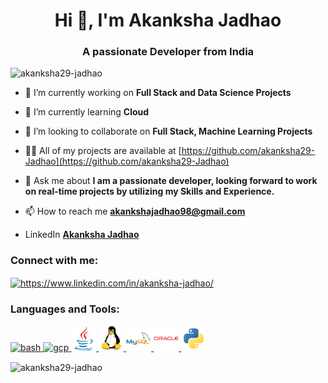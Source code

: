 <h1 align="center">Hi 👋, I'm Akanksha Jadhao</h1>
<h3 align="center">A passionate Developer from India</h3>

<p align="left"> <img src="https://komarev.com/ghpvc/?username=akanksha29-jadhao&label=Profile%20views&color=0e75b6&style=flat" alt="akanksha29-jadhao" /> </p>

- 🔭 I’m currently working on **Full Stack and Data Science Projects**

- 🌱 I’m currently learning **Cloud**

- 👯 I’m looking to collaborate on **Full Stack, Machine Learning Projects**

- 👨‍💻 All of my projects are available at [https://github.com/akanksha29-Jadhao](https://github.com/akanksha29-Jadhao)

- 💬 Ask me about **I am a passionate developer, looking forward to work on real-time projects by utilizing my Skills and Experience.**

- 📫 How to reach me **akankshajadhao98@gmail.com**
- LinkedIn **[Akanksha Jadhao](https://www.linkedin.com/in/akanksha-jadhao/)**

<h3 align="left">Connect with me:</h3>
<p align="left">
<a href="https://linkedin.com/in/https://www.linkedin.com/in/akanksha-jadhao/" target="blank"><img align="center" src="https://raw.githubusercontent.com/rahuldkjain/github-profile-readme-generator/master/src/images/icons/Social/linked-in-alt.svg" alt="https://www.linkedin.com/in/akanksha-jadhao/" height="30" width="40" /></a>
</p>

<h3 align="left">Languages and Tools:</h3>
<p align="left"> <a href="https://www.gnu.org/software/bash/" target="_blank" rel="noreferrer"> <img src="https://www.vectorlogo.zone/logos/gnu_bash/gnu_bash-icon.svg" alt="bash" width="40" height="40"/> </a> <a href="https://cloud.google.com" target="_blank" rel="noreferrer"> <img src="https://www.vectorlogo.zone/logos/google_cloud/google_cloud-icon.svg" alt="gcp" width="40" height="40"/> </a> <a href="https://www.java.com" target="_blank" rel="noreferrer"> <img src="https://raw.githubusercontent.com/devicons/devicon/master/icons/java/java-original.svg" alt="java" width="40" height="40"/> </a> <a href="https://www.linux.org/" target="_blank" rel="noreferrer"> <img src="https://raw.githubusercontent.com/devicons/devicon/master/icons/linux/linux-original.svg" alt="linux" width="40" height="40"/> </a> <a href="https://www.mysql.com/" target="_blank" rel="noreferrer"> <img src="https://raw.githubusercontent.com/devicons/devicon/master/icons/mysql/mysql-original-wordmark.svg" alt="mysql" width="40" height="40"/> </a> <a href="https://www.oracle.com/" target="_blank" rel="noreferrer"> <img src="https://raw.githubusercontent.com/devicons/devicon/master/icons/oracle/oracle-original.svg" alt="oracle" width="40" height="40"/> </a> <a href="https://www.python.org" target="_blank" rel="noreferrer"> <img src="https://raw.githubusercontent.com/devicons/devicon/master/icons/python/python-original.svg" alt="python" width="40" height="40"/> </a> </p>

<p><img align="center" src="https://github-readme-stats.vercel.app/api/top-langs?username=akanksha29-jadhao&show_icons=true&locale=en&layout=compact" alt="akanksha29-jadhao" /></p>

